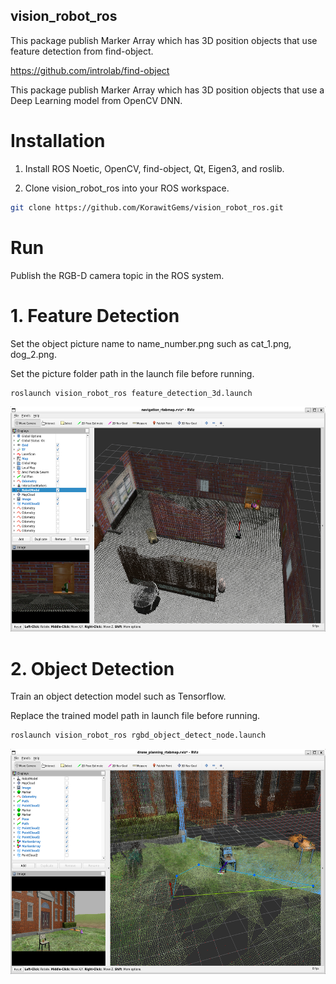 ## vision_robot_ros

This package publish Marker Array which has 3D position objects that use feature detection from find-object.

https://github.com/introlab/find-object

This package publish Marker Array which has 3D position objects that use a Deep Learning model from OpenCV DNN.

# Installation

1. Install ROS Noetic, OpenCV, find-object, Qt, Eigen3, and roslib.

2. Clone vision_robot_ros into your ROS workspace.

```bash
git clone https://github.com/KorawitGems/vision_robot_ros.git
```

# Run

Publish the RGB-D camera topic in the ROS system.

# 1. Feature Detection

Set the object picture name to name_number.png such as cat_1.png, dog_2.png.

Set the picture folder path in the launch file before running.

```bash
roslaunch vision_robot_ros feature_detection_3d.launch
```

<p align="center">
  <img src="image/feature_detect.png" width="640" height="360"/>
</p>

# 2. Object Detection

Train an object detection model such as Tensorflow.

Replace the trained model path in launch file before running.

```bash
roslaunch vision_robot_ros rgbd_object_detect_node.launch
```

<p align="center">
  <img src="image/object_detect.png" width="640" height="360"/>
</p>
